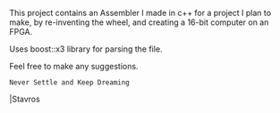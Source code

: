 This project contains an Assembler I made in c++ for a project I plan to make, by re-inventing the wheel, and creating a 16-bit computer on an FPGA. 

Uses boost::x3 library for parsing the file.

Feel free to make any suggestions.


`Never Settle and Keep Dreaming`

|Stavros
